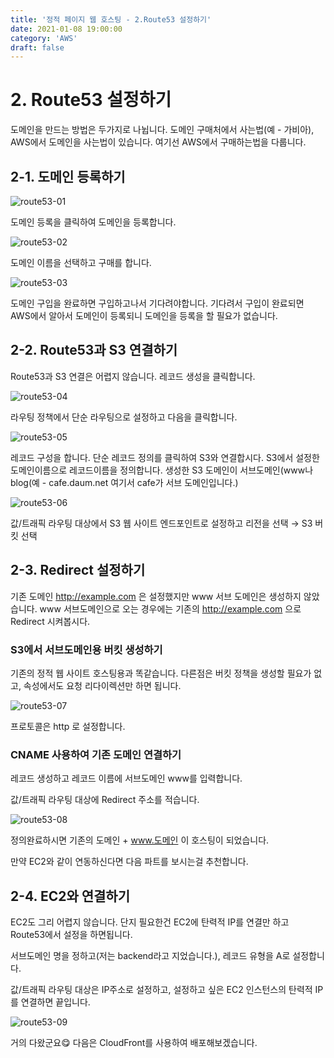 ```yaml
---
title: '정적 페이지 웹 호스팅 - 2.Route53 설정하기'
date: 2021-01-08 19:00:00
category: 'AWS'
draft: false
---
```


# 2. Route53 설정하기

도메인을 만드는 방법은 두가지로 나뉩니다. 도메인 구매처에서 사는법(예 - 가비아), AWS에서 도메인을 사는법이 있습니다. 여기선 AWS에서 구매하는법을 다룹니다.

## 2-1. 도메인 등록하기

![route53-01](https://user-images.githubusercontent.com/49144662/104004780-81171180-51e7-11eb-84e9-76469359afcd.png)

도메인 등록을 클릭하여 도메인을 등록합니다.

![route53-02](https://user-images.githubusercontent.com/49144662/104004856-9e4be000-51e7-11eb-879c-cbcb36f6e86d.png)

도메인 이름을 선택하고 구매를 합니다.

![route53-03](https://user-images.githubusercontent.com/49144662/104004868-a146d080-51e7-11eb-90a1-155811e9aa9e.png)

도메인 구입을 완료하면 구입하고나서 기다려야합니다. 기다려서 구입이 완료되면 AWS에서 알아서 도메인이 등록되니 도메인을 등록을 할 필요가 없습니다.

## 2-2. Route53과 S3 연결하기

Route53과 S3 연결은 어렵지 않습니다. 레코드 생성을 클릭합니다.

![route53-04](https://user-images.githubusercontent.com/49144662/104004874-a1df6700-51e7-11eb-8dae-8114c16a608f.png)

라우팅 정책에서 단순 라우팅으로 설정하고 다음을 클릭합니다.

![route53-05](https://user-images.githubusercontent.com/49144662/104004876-a277fd80-51e7-11eb-8aec-82177d02ec26.png)

레코드 구성을 합니다. 단순 레코드 정의를 클릭하여 S3와 연결합시다. S3에서 설정한 도메인이름으로 레코드이름을 정의합니다. 생성한 S3 도메인이 서브도메인(www나 blog(예 - cafe.daum.net 여기서 cafe가 서브 도메인입니다.) 

![route53-06](https://user-images.githubusercontent.com/49144662/104004878-a3109400-51e7-11eb-95c9-0e460123f186.png)

값/트래픽 라우팅 대상에서 S3 웹 사이트 엔드포인트로 설정하고 리전을 선택 → S3 버킷 선택

## 2-3. Redirect 설정하기

기존 도메인 http://example.com 은 설정했지만 www 서브 도메인은 생성하지 않았습니다. www 서브도메인으로 오는 경우에는 기존의 http://example.com 으로 Redirect 시켜봅시다.

### S3에서 서브도메인용 버킷 생성하기

기존의 정적 웹 사이트 호스팅용과 똑같습니다. 다른점은 버킷 정책을 생성할 필요가 없고, 속성에서도 요청 리다이렉션만 하면 됩니다.

![route53-07](https://user-images.githubusercontent.com/49144662/104004883-a3a92a80-51e7-11eb-985d-67e6603ba483.png)

프로토콜은 http 로 설정합니다.

### CNAME 사용하여 기존 도메인 연결하기

레코드 생성하고 레코드 이름에 서브도메인 www를 입력합니다.

값/트래픽 라우팅 대상에 Redirect 주소를 적습니다.

![route53-08](https://user-images.githubusercontent.com/49144662/104004884-a441c100-51e7-11eb-8ccb-23968e70dfa7.png)

정의완료하시면 기존의 도메인 + www.도메인 이 호스팅이 되었습니다.

만약 EC2와 같이 연동하신다면 다음 파트를 보시는걸 추천합니다.

## 2-4. EC2와 연결하기

EC2도 그리 어렵지 않습니다. 단지 필요한건 EC2에 탄력적 IP를 연결만 하고 Route53에서 설정을 하면됩니다.

서브도메인 명을 정하고(저는 backend라고 지었습니다.), 레코드 유형을 A로 설정합니다.

값/트래픽 라우팅 대상은 IP주소로 설정하고, 설정하고 싶은 EC2 인스턴스의 탄력적 IP를 연결하면 끝입니다.

![route53-09](https://user-images.githubusercontent.com/49144662/104004888-a441c100-51e7-11eb-8003-8c219e5b77ef.png)

거의 다왔군요:yum: 다음은 CloudFront를 사용하여 배포해보겠습니다.
